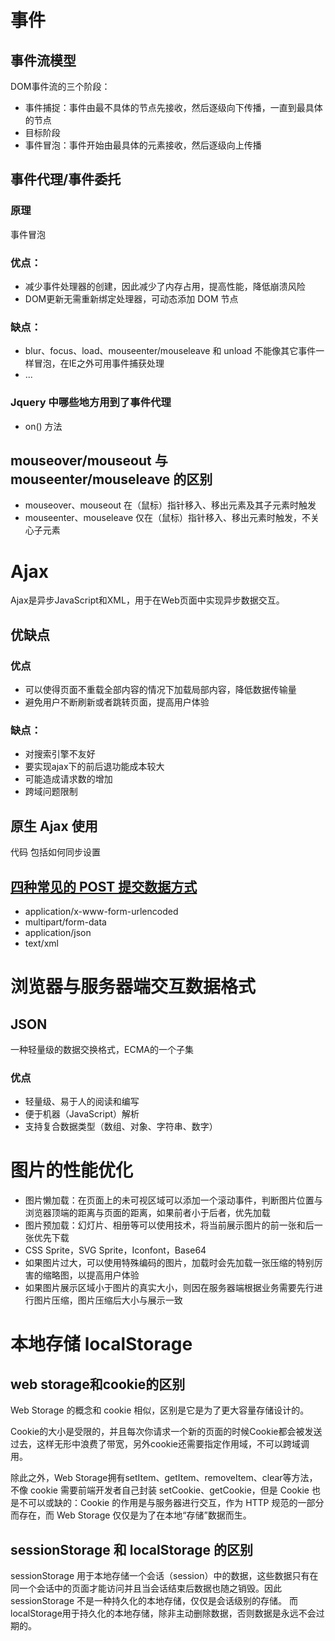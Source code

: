 # 事件

## 事件流模型

DOM事件流的三个阶段：
- 事件捕捉：事件由最不具体的节点先接收，然后逐级向下传播，一直到最具体的节点
- 目标阶段
- 事件冒泡：事件开始由最具体的元素接收，然后逐级向上传播


## 事件代理/事件委托

### 原理
事件冒泡

### 优点：
- 减少事件处理器的创建，因此减少了内存占用，提高性能，降低崩溃风险
- DOM更新无需重新绑定处理器，可动态添加 DOM 节点

### 缺点：
- blur、focus、load、mouseenter/mouseleave 和 unload 不能像其它事件一样冒泡，在IE之外可用事件捕获处理
- ...

### Jquery 中哪些地方用到了事件代理
- on() 方法


## mouseover/mouseout 与 mouseenter/mouseleave 的区别
- mouseover、mouseout 在（鼠标）指针移入、移出元素及其子元素时触发
- mouseenter、mouseleave 仅在（鼠标）指针移入、移出元素时触发，不关心子元素




# Ajax

Ajax是异步JavaScript和XML，用于在Web页面中实现异步数据交互。

## 优缺点

### 优点
- 可以使得页面不重载全部内容的情况下加载局部内容，降低数据传输量
- 避免用户不断刷新或者跳转页面，提高用户体验

### 缺点：
- 对搜索引擎不友好
- 要实现ajax下的前后退功能成本较大
- 可能造成请求数的增加
- 跨域问题限制

## 原生 Ajax 使用
代码
包括如何同步设置

## [四种常见的 POST 提交数据方式](https://imququ.com/post/four-ways-to-post-data-in-http.html)
- application/x-www-form-urlencoded
- multipart/form-data
- application/json
- text/xml



# 浏览器与服务器端交互数据格式

## JSON

一种轻量级的数据交换格式，ECMA的一个子集

### 优点
- 轻量级、易于人的阅读和编写
- 便于机器（JavaScript）解析
- 支持复合数据类型（数组、对象、字符串、数字）




# 图片的性能优化

- 图片懒加载：在页面上的未可视区域可以添加一个滚动事件，判断图片位置与浏览器顶端的距离与页面的距离，如果前者小于后者，优先加载
- 图片预加载：幻灯片、相册等可以使用技术，将当前展示图片的前一张和后一张优先下载
- CSS Sprite，SVG Sprite，Iconfont，Base64
- 如果图片过大，可以使用特殊编码的图片，加载时会先加载一张压缩的特别厉害的缩略图，以提高用户体验
- 如果图片展示区域小于图片的真实大小，则因在服务器端根据业务需要先行进行图片压缩，图片压缩后大小与展示一致




# 本地存储 localStorage

## web storage和cookie的区别
Web Storage 的概念和 cookie 相似，区别是它是为了更大容量存储设计的。

Cookie的大小是受限的，并且每次你请求一个新的页面的时候Cookie都会被发送过去，这样无形中浪费了带宽，另外cookie还需要指定作用域，不可以跨域调用。

除此之外，Web Storage拥有setItem、getItem、removeItem、clear等方法，不像 cookie 需要前端开发者自己封装 setCookie、getCookie，但是 Cookie 也是不可以或缺的：Cookie 的作用是与服务器进行交互，作为 HTTP 规范的一部分而存在，而 Web Storage 仅仅是为了在本地“存储”数据而生。

## sessionStorage 和 localStorage 的区别
sessionStorage 用于本地存储一个会话（session）中的数据，这些数据只有在同一个会话中的页面才能访问并且当会话结束后数据也随之销毁。因此 sessionStorage 不是一种持久化的本地存储，仅仅是会话级别的存储。
而localStorage用于持久化的本地存储，除非主动删除数据，否则数据是永远不会过期的。